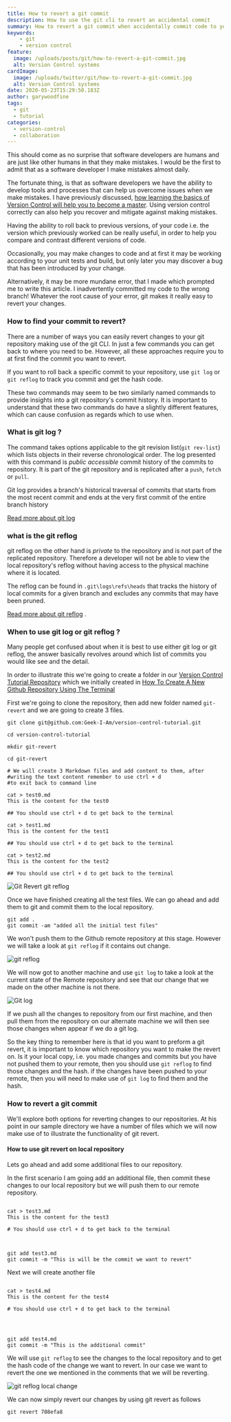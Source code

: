 ```yaml
---
title: How to revert a git commit
description: How to use the git cli to revert an accidental commit
summary: How to revert a git commit when accidentally commit code to your branch
keywords: 
    - git
    - version control
feature:
  image: /uploads/posts/git/how-to-revert-a-git-commit.jpg
  alt: Version Control systems
cardImage:
  image: /uploads/twitter/git/how-to-revert-a-git-commit.jpg
  alt: Version Control systems
date: 2020-05-23T15:29:50.183Z
author: garywoodfine
tags:
  - git
  - tutorial
categories:
  - version-control
  - collaboration
---
```

This should come as no surprise that software developers are humans and are just like other humans in that they make mistakes.  I would be the first to admit that as a software developer I make mistakes almost daily. 

The fortunate thing, is that as software developers we have the ability to develop tools and processes that can help us overcome issues when we make mistakes. I have previously discussed, [how learning the basics of Version Control will help
you to become a master](https://geekiam.co.uk/learn-the-basics-of-version-control-to-become-a-master).  Using version control correctly can also help you recover and mitigate against making mistakes.

Having the ability to roll back to previous versions, of your code i.e. the version which previously worked can be 
really useful, in order to help you compare and contrast different versions of code.

Occasionally, you may make changes to code and at first it may be working according to your unit tests and build, but 
only later you may discover a bug that has been introduced by your change.  

Alternatively, it may be more mundane error, that I made which prompted me to write this article. I inadvertently 
committed my code to the wrong branch!  Whatever the root cause of your error, git makes it really easy to revert your 
changes.

### How to find your commit to revert?

There are a number of ways you can easily revert changes to your git repository making use of the git CLI. In just a few commands you can get back to where you need to be. However, all these approaches require you to at first find the commit you want to revert.

If you want to roll back a specific commit to your repository, use `git log` or `git reflog`  to track you commit and get the hash code.

These two commands may seem to be two similarly named commands to provide insights into a git repository's commit history. It is important to understand that these two commands do have a slightly different features, which can cause confusion as regards which to use when.

### What is git log ?

The command takes options applicable to the git revision list(`git rev-list`) which lists objects in their reverse chronological order. The log presented with this command is *public accessible* commit history of the commits to repository.  It is part of the git repository and is replicated after a `push`, `fetch` or `pull`.

Git log provides a branch's historical traversal of commits that starts from the most recent commit and ends at the very first commit of the entire branch history

[Read more about git log](https://www.git-scm.com/docs/git-log) 

### what is the git reflog

git reflog on the other hand is *private* to the repository and is not part of the replicated repository.  Therefore a developer will not be able to view the local repository's reflog without having access to the physical machine where it is located.

The reflog can be found in `.git\logs\refs\heads` that tracks the history of local commits for a given branch and excludes any commits that may have been pruned. 

[Read more about git reflog](https://git-scm.com/docs/git-reflog) .

### When to use git log or git reflog ?

Many people get confused about when it is best to use either git log or git reflog, the answer basically revolves around which list of commits you would like see and the detail.

In order to illustrate this we're going to create a folder in our [Version Control Tutorial Repository](https://github.com/Geek-I-Am/version-control-tutorial) which we initially created in [How To Create A New Github Repository Using The Terminal](https://geekiam.co.uk/how-to-create-a-new-github-repository-using-the-terminal/)

First we're going to clone the repository, then add new folder named `git-revert` and we are going to create 3 files.

```shell
git clone git@github.com:Geek-I-Am/version-control-tutorial.git

cd version-control-tutorial

mkdir git-revert

cd git-revert

# We will create 3 Markdown files and add content to them, after
#writing the text content remember to use ctrl + d 
#to exit back to command line

cat > test0.md
This is the content for the test0

## You should use ctrl + d to get back to the terminal 

cat > test1.md
This is the content for the test1

## You should use ctrl + d to get back to the terminal 

cat > test2.md
This is the content for the test2

## You should use ctrl + d to get back to the terminal 
```

![Git Revert git reflog](/uploads/git-revert-1.png "git revert git reflog")

Once we have finished creating all the test files. We can go ahead and add them to git and commit them to the local repository.

```shell
git add .
git commit -am "added all the initial test files"
```

We won't push them to the Github remote repository at this stage. However we will take a look at `git reflog` if it contains out change.

![git reflog](/uploads/git-reflog-1.png "git reflog screen shot")

We will now got to another machine and use `git log` to take a look at the current state of the Remote repository and see that our change that we made on the other machine is not there.

![Git log ](/uploads/git-log1.png "git log screenshot")

If we push all the changes to repository from our first machine, and then pull them from the repository on our alternate machine we will then see those changes when appear if we do a git log.

So the key thing to remember here is that id you want to preform a git revert, it is important to know which repository you want to make the revert on. Is it your local copy, i.e. you made changes and commits but you have not pushed them to your remote,  then you should use `git reflog` to find those changes and the hash. if the changes have been pushed to your remote, then you will need to make use of `git log` to find them and the hash.

### How to revert a git commit

We'll explore both options for reverting changes to our repositories.  At his point in our sample directory we have a number of files  which we will now make use of to illustrate the functionality of git revert.

#### How to use git revert on local repository

Lets go ahead and add some additional files to our repository.

In the first scenario I am going add an additional file, then commit these changes to our local repository but we will push them to our remote repository.

```shell
   
cat > test3.md
This is the content for the test3 

# You should use ctrl + d to get back to the terminal



git add test3.md
git commit -m "This is will be the commit we want to revert"
```

Next we will create another file 

```shell
   
cat > test4.md
This is the content for the test4 

# You should use ctrl + d to get back to the terminal




git add test4.md
git commit -m "This is the additional commit"
```

We will use `git reflog` to see the changes to the local repository and to get the hash code of the change we want to revert. In our case we want to revert the one we mentioned in the comments that we will be reverting.

![git reflog local change](/uploads/git-revert-2.png "git reflog local change terminal window")



We can now simply revert our changes by using git revert as follows

```shell
git revert 708efa8

```
